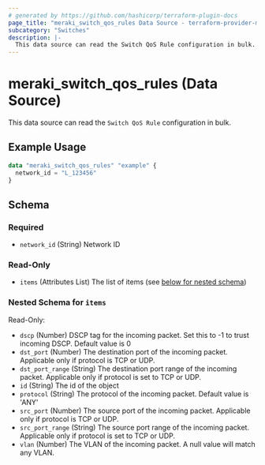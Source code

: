 ```yaml
---
# generated by https://github.com/hashicorp/terraform-plugin-docs
page_title: "meraki_switch_qos_rules Data Source - terraform-provider-meraki"
subcategory: "Switches"
description: |-
  This data source can read the Switch QoS Rule configuration in bulk.
---
```


# meraki_switch_qos_rules (Data Source)

This data source can read the `Switch QoS Rule` configuration in bulk.

## Example Usage

```terraform
data "meraki_switch_qos_rules" "example" {
  network_id = "L_123456"
}
```

<!-- schema generated by tfplugindocs -->
## Schema

### Required

- `network_id` (String) Network ID

### Read-Only

- `items` (Attributes List) The list of items (see [below for nested schema](#nestedatt--items))

<a id="nestedatt--items"></a>
### Nested Schema for `items`

Read-Only:

- `dscp` (Number) DSCP tag for the incoming packet. Set this to -1 to trust incoming DSCP. Default value is 0
- `dst_port` (Number) The destination port of the incoming packet. Applicable only if protocol is TCP or UDP.
- `dst_port_range` (String) The destination port range of the incoming packet. Applicable only if protocol is set to TCP or UDP.
- `id` (String) The id of the object
- `protocol` (String) The protocol of the incoming packet. Default value is 'ANY'
- `src_port` (Number) The source port of the incoming packet. Applicable only if protocol is TCP or UDP.
- `src_port_range` (String) The source port range of the incoming packet. Applicable only if protocol is set to TCP or UDP.
- `vlan` (Number) The VLAN of the incoming packet. A null value will match any VLAN.
